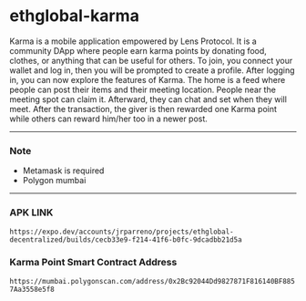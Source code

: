 # ethglobal-karma


Karma is a mobile application empowered by Lens Protocol.
It is a community DApp where people earn karma points by donating food, clothes, or anything that can be useful for others.
To join, you connect your wallet and log in, then you will be prompted to create a profile.
After logging in, you can now explore the features of Karma.
The home is a feed where people can post their items and their meeting location.
People near the meeting spot can claim it. Afterward, they can chat and set when they will meet.
After the transaction, the giver is then rewarded one Karma point while others can reward him/her too in a newer post.
***
### Note
- Metamask is required 
- Polygon mumbai
***
### APK LINK
```https://expo.dev/accounts/jrparreno/projects/ethglobal-decentralized/builds/cecb33e9-f214-41f6-b0fc-9dcadbb21d5a```

### Karma Point Smart Contract Address
```https://mumbai.polygonscan.com/address/0x2Bc92044Dd9827871F816140BF8857Aa3558e5f8```

